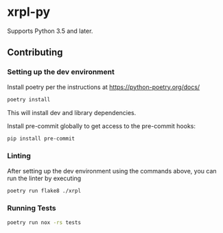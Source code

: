 # xrpl-py

Supports Python 3.5 and later.

## Contributing

### Setting up the dev environment

Install poetry per the instructions at https://python-poetry.org/docs/

```bash
poetry install
```

This will install dev and library dependencies.

Install pre-commit globally to get access to the pre-commit hooks:

```bash
pip install pre-commit
```

### Linting

After setting up the dev environment using the commands above, you can run the linter
by executing

```bash
poetry run flake8 ./xrpl
```

### Running Tests

```bash
poetry run nox -rs tests
```
